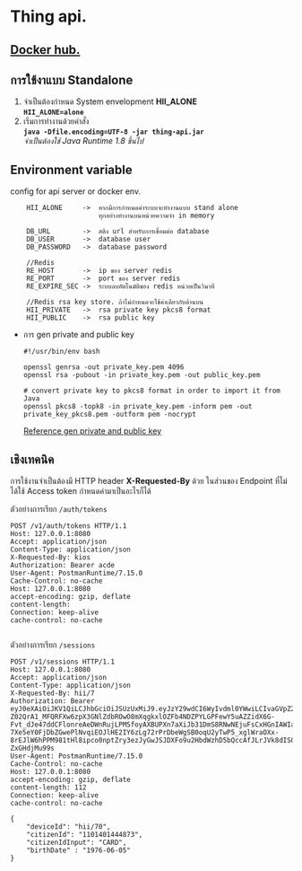 # Thing api.
## [Docker hub.](https://cloud.docker.com/u/hiilab/repository/docker/hiilab/thing-api)

## การใช้งาแบบ Standalone
1. จำเป็นต้องกำหนด System envelopment **HII_ALONE**  
    **`HII_ALONE=alone`**
2. เริ่มการทำงานด้วยคำสั่ง  
    **`java -Dfile.encoding=UTF-8 -jar thing-api.jar`**  
    *จำเป็นต้องใช้ Java Runtime 1.8 ขึ้นไป*


## Environment variable
 config for api server or docker env.
```log
    HII_ALONE     ->  หากมีการกำหนดค่าระบบจะทำงานแบบ stand alone
                      ทุกอย่างทำงานบนหน่วยความจำ in memory
                    
    DB_URL        ->  สติง url สำหรับการเขื่อมต่อ database
    DB_USER       ->  database user
    DB_PASSWORD   ->  database password
    
    //Redis
    RE_HOST       ->  ip ของ server redis
    RE_PORT       ->  port ของ server redis
    RE_EXPIRE_SEC ->  ระบบลบอัตโนมัติของ redis หน่วยเป็นวินาที
    
    //Redis rsa key store. ถ้าไม่กำหนดจะใช้ค่าเดียวกับด้านบน
    HII_PRIVATE   ->  rsa private key pkcs8 format
    HII_PUBLIC    ->  rsa public key
```   
- การ gen private and public key

    ```batch
    #!/usr/bin/env bash
    
    openssl genrsa -out private_key.pem 4096
    openssl rsa -pubout -in private_key.pem -out public_key.pem
    
    # convert private key to pkcs8 format in order to import it from Java
    openssl pkcs8 -topk8 -in private_key.pem -inform pem -out private_key_pkcs8.pem -outform pem -nocrypt
    ```
    [Reference gen private and public key](https://gist.github.com/destan/b708d11bd4f403506d6d5bb5fe6a82c5)

## เชิงเทคนิค
การใช้งานจำเป็นต้องมี HTTP header **X-Requested-By** ด้วย ในส่วนของ Endpoint ที่ไม่ได้ใช้ Access token กำหนดค่ามาเป็นอะไรก็ได้

ตัวอย่างการเรียก ```/auth/tokens```
```log
POST /v1/auth/tokens HTTP/1.1
Host: 127.0.0.1:8080
Accept: application/json
Content-Type: application/json
X-Requested-By: kios
Authorization: Bearer acde
User-Agent: PostmanRuntime/7.15.0
Cache-Control: no-cache
Host: 127.0.0.1:8080
accept-encoding: gzip, deflate
content-length: 
Connection: keep-alive
cache-control: no-cache


```
  
ตัวอย่างการเรียก ```/sessions```
```log
POST /v1/sessions HTTP/1.1
Host: 127.0.0.1:8080
Accept: application/json
Content-Type: application/json
X-Requested-By: hii/7
Authorization: Bearer eyJ0eXAiOiJKV1QiLCJhbGciOiJSUzUxMiJ9.eyJzY29wdCI6WyIvdml0YWwiLCIvaGVpZ2h0IiwiL2JtaSJdLCJhdWQiOiJoaWkuaW4udGgiLCJzdWIiOiJoaWkvNyIsInJvbGUiOlsia2lvcyJdLCJuYmYiOjE1NjEwODczNDUsImlzcyI6ImF1dGguaGlpLmluLnRoIiwiZXhwIjoxNTYxMDg3NjY4LCJpYXQiOjE1NjEwODczNDUsImp0aSI6IjZiM2ViYzUxLWRlMWYtNGNkNi1hNzRjLTYyNWZjNTRkMDYwZCJ9.S6gyDpJX7KPm1gq_OMZu1F7R_HJPNs8xKQmApOCh1kuWp4y2b6mptEjpYXPcQHvFe_1pk9pTcJsxD50J0xlvaMIGSmtPD4ecbXeWSU5vlVXQZ-Z02QrA1_MFQRFXw6zpX3GNlZdbROwO8mXqgkxlOZFb4NDZPYLGPFewY5uAZZidX6G-Fvt_dJe47ddCFlonreAeDWnRujLPMSfoyAXBUPXn7aXiJb31DmS8RNwNEjuFsCxHGnIAWIabtF6lQZTLHvrXWOjOiRY86JF0bGlxMcsgTpMpYIhmX17M6ZWdTrIrEaHjC9FiUVsTQNXd3vKoniCxXqkhH5cJ6Gbyb1qTNaTZo1OTTPTRaEHYIcfkWvVN9Mw71sZD5A8kmEBW_8eT5kGXJAfx4LGe56xQ0IUz7pMhcjZwM0fNpa2C3gzdVHkFjCt51mYRuzttyJUOKPa040IU-7Xe5eY0FjDbZGwePlNvqiEOJlHE2IY6zLg72rPrDbeWgSB0oqU2yTwP5_xglWraOXx-8rEJlW6hPPM981tHl8ipco0nptZry3ezJyGwJSJDXFo9u2HbdWzhD5bQccAfJLrJVk8dISQbVhj4RAlHDZG1Ay1f9Bs9orY9FwlNEA_GcV9YCTN2JwZpOByc3tqL6y6wcFqe5aIvgvebjITzcmkQUn7-ZxGHdjMu99s
User-Agent: PostmanRuntime/7.15.0
Cache-Control: no-cache
Host: 127.0.0.1:8080
accept-encoding: gzip, deflate
content-length: 112
Connection: keep-alive
cache-control: no-cache

{
	"deviceId": "hii/70",
	"citizenId": "1101401444873",
	"citizenIdInput": "CARD",
	"birthDate" : "1976-06-05"
}
```
